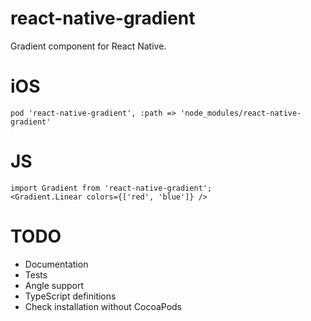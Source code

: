 # react-native-gradient

Gradient component for React Native.

# iOS

```
pod 'react-native-gradient', :path => 'node_modules/react-native-gradient'
```

# JS

```
import Gradient from 'react-native-gradient';
<Gradient.Linear colors={['red', 'blue']} />
```

# TODO

- Documentation
- Tests
- Angle support
- TypeScript definitions
- Check installation without CocoaPods
